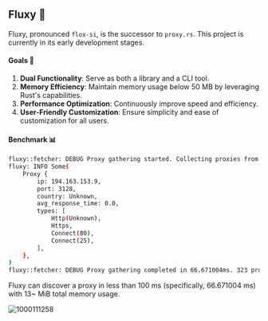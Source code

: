 ## Fluxy 🚀

Fluxy, pronounced `flox-si`, is the successor to `proxy.rs`. This project is currently in its early development stages.

#### Goals 🎯

1. **Dual Functionality**: Serve as both a library and a CLI tool.
2. **Memory Efficiency**: Maintain memory usage below 50 MB by leveraging Rust's capabilities.
3. **Performance Optimization**: Continuously improve speed and efficiency.
4. **User-Friendly Customization**: Ensure simplicity and ease of customization for all users.

#### Benchmark 📊
```sh
fluxy::fetcher: DEBUG Proxy gathering started. Collecting proxies from 20 sources.
fluxy: INFO Some(
    Proxy {
        ip: 194.163.153.9,
        port: 3128,
        country: Unknown,
        avg_response_time: 0.0,
        types: [
            Http(Unknown),
            Https,
            Connect(80),
            Connect(25),
        ],
    },
)
fluxy::fetcher: DEBUG Proxy gathering completed in 66.671004ms. 323 proxies were found.
```

Fluxy can discover a proxy in less than 100 ms (specifically, 66.671004 ms) with 13~ MiB total memory usage.

![1000111258](https://github.com/user-attachments/assets/d4e2f52a-f8c6-4613-ac69-602784a90546)

